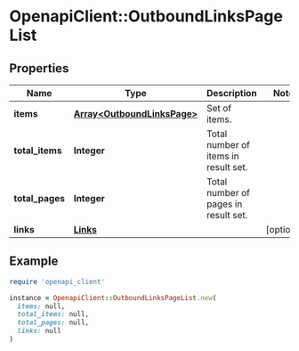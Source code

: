 # OpenapiClient::OutboundLinksPageList

## Properties

| Name | Type | Description | Notes |
| ---- | ---- | ----------- | ----- |
| **items** | [**Array&lt;OutboundLinksPage&gt;**](OutboundLinksPage.md) | Set of items. |  |
| **total_items** | **Integer** | Total number of items in result set. |  |
| **total_pages** | **Integer** | Total number of pages in result set. |  |
| **links** | [**Links**](Links.md) |  | [optional] |

## Example

```ruby
require 'openapi_client'

instance = OpenapiClient::OutboundLinksPageList.new(
  items: null,
  total_items: null,
  total_pages: null,
  links: null
)
```


